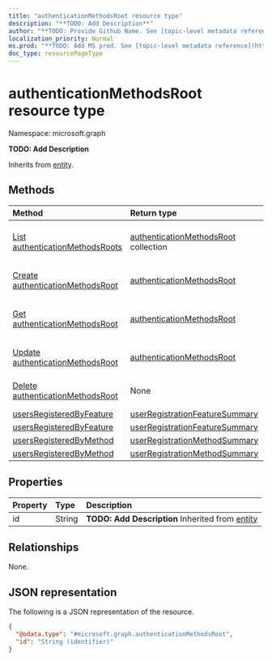 ```yaml
---
title: "authenticationMethodsRoot resource type"
description: "**TODO: Add Description**"
author: "**TODO: Provide Github Name. See [topic-level metadata reference](https://msgo.azurewebsites.net/add/document/guidelines/metadata.html#topic-level-metadata)**"
localization_priority: Normal
ms.prod: "**TODO: Add MS prod. See [topic-level metadata reference](https://msgo.azurewebsites.net/add/document/guidelines/metadata.html#topic-level-metadata)**"
doc_type: resourcePageType
---
```


# authenticationMethodsRoot resource type

Namespace: microsoft.graph



**TODO: Add Description**


Inherits from [entity](../resources/entity.md).

## Methods
|Method|Return type|Description|
|:---|:---|:---|
|[List authenticationMethodsRoots](../api/authenticationmethodsroot-list.md)|[authenticationMethodsRoot](../resources/authenticationmethodsroot.md) collection|Get a list of the [authenticationMethodsRoot](../resources/authenticationmethodsroot.md) objects and their properties.|
|[Create authenticationMethodsRoot](../api/authenticationmethodsroot-create.md)|[authenticationMethodsRoot](../resources/authenticationmethodsroot.md)|Create a new [authenticationMethodsRoot](../resources/authenticationmethodsroot.md) object.|
|[Get authenticationMethodsRoot](../api/authenticationmethodsroot-get.md)|[authenticationMethodsRoot](../resources/authenticationmethodsroot.md)|Read the properties and relationships of an [authenticationMethodsRoot](../resources/authenticationmethodsroot.md) object.|
|[Update authenticationMethodsRoot](../api/authenticationmethodsroot-update.md)|[authenticationMethodsRoot](../resources/authenticationmethodsroot.md)|Update the properties of an [authenticationMethodsRoot](../resources/authenticationmethodsroot.md) object.|
|[Delete authenticationMethodsRoot](../api/authenticationmethodsroot-delete.md)|None|Deletes an [authenticationMethodsRoot](../resources/authenticationmethodsroot.md) object.|
|[usersRegisteredByFeature](../api/authenticationmethodsroot-usersregisteredbyfeature.md)|[userRegistrationFeatureSummary](../resources/userregistrationfeaturesummary.md)|**TODO: Add Description**|
|[usersRegisteredByFeature](../api/authenticationmethodsroot-usersregisteredbyfeature.md)|[userRegistrationFeatureSummary](../resources/userregistrationfeaturesummary.md)|**TODO: Add Description**|
|[usersRegisteredByMethod](../api/authenticationmethodsroot-usersregisteredbymethod.md)|[userRegistrationMethodSummary](../resources/userregistrationmethodsummary.md)|**TODO: Add Description**|
|[usersRegisteredByMethod](../api/authenticationmethodsroot-usersregisteredbymethod.md)|[userRegistrationMethodSummary](../resources/userregistrationmethodsummary.md)|**TODO: Add Description**|

## Properties
|Property|Type|Description|
|:---|:---|:---|
|id|String|**TODO: Add Description** Inherited from [entity](../resources/entity.md)|

## Relationships
None.

## JSON representation
The following is a JSON representation of the resource.
<!-- {
  "blockType": "resource",
  "keyProperty": "id",
  "@odata.type": "microsoft.graph.authenticationMethodsRoot",
  "baseType": "microsoft.graph.entity",
  "openType": false
}
-->
``` json
{
  "@odata.type": "#microsoft.graph.authenticationMethodsRoot",
  "id": "String (identifier)"
}
```


